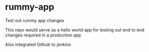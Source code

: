 # rummy-app
Test out rummy app changes

This repo would serve as a hello world app for testing out end to end changes required in a production app

Also integrated Github to jenkins
